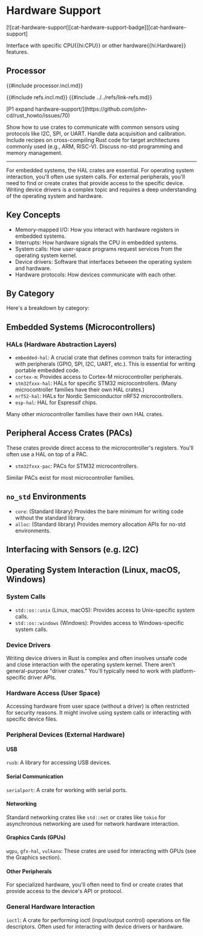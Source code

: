 # Hardware Support

[![cat-hardware-support][cat-hardware-support-badge]][cat-hardware-support]

Interface with specific CPU{{hi:CPU}} or other hardware{{hi:Hardware}} features.

## Processor

{{#include processor.incl.md}}

{{#include refs.incl.md}}
{{#include ../../refs/link-refs.md}}

<div class="hidden">
[P1 expand hardware-support/](https://github.com/john-cd/rust_howto/issues/70)

Show how to use crates to communicate with common sensors using protocols like I2C, SPI, or UART.
Handle data acquisition and calibration.
Include recipes on cross-compiling Rust code for target architectures commonly used (e.g., ARM, RISC-V).
Discuss no-std programming and memory management.

---

For embedded systems, the HAL crates are essential.  For operating system interaction, you'll often use system calls.  For external peripherals, you'll need to find or create crates that provide access to the specific device.  Writing device drivers is a complex topic and requires a deep understanding of the operating system and hardware.

## Key Concepts

- Memory-mapped I/O: How you interact with hardware registers in embedded systems.
- Interrupts: How hardware signals the CPU in embedded systems.
- System calls: How user-space programs request services from the operating system kernel.
- Device drivers: Software that interfaces between the operating system and hardware.
- Hardware protocols: How devices communicate with each other.

## By Category

Here's a breakdown by category:

## Embedded Systems (Microcontrollers)

### HALs (Hardware Abstraction Layers)

- `embedded-hal`: A crucial crate that defines common traits for interacting with peripherals (GPIO, SPI, I2C, UART, etc.). This is essential for writing portable embedded code.
- `cortex-m`: Provides access to Cortex-M microcontroller peripherals.
- `stm32fxxx-hal`: HALs for specific STM32 microcontrollers. (Many microcontroller families have their own HAL crates.)
- `nrf52-hal`: HALs for Nordic Semiconductor nRF52 microcontrollers.
- `esp-hal`: HAL for Espressif chips.

Many other microcontroller families have their own HAL crates.

## Peripheral Access Crates (PACs)

These crates provide direct access to the microcontroller's registers. You'll often use a HAL on top of a PAC.

- `stm32fxxx-pac`: PACs for STM32 microcontrollers.

Similar PACs exist for most microcontroller families.

## `no_std` Environments

- `core`: (Standard library) Provides the bare minimum for writing code without the standard library.
- `alloc`: (Standard library) Provides memory allocation APIs for no-std environments.

## Interfacing with Sensors (e.g. I2C)

## Operating System Interaction (Linux, macOS, Windows)

### System Calls

- `std::os::unix` (Linux, macOS): Provides access to Unix-specific system calls.
- `std::os::windows` (Windows): Provides access to Windows-specific system calls.

### Device Drivers

Writing device drivers in Rust is complex and often involves unsafe code and close interaction with the operating system kernel. There aren't general-purpose "driver crates." You'll typically need to work with platform-specific driver APIs.

### Hardware Access (User Space)

Accessing hardware from user space (without a driver) is often restricted for security reasons. It might involve using system calls or interacting with specific device files.

### Peripheral Devices (External Hardware)

#### USB

`rusb`: A library for accessing USB devices.

#### Serial Communication

`serialport`: A crate for working with serial ports.

#### Networking

Standard networking crates like `std::net` or crates like `tokio` for asynchronous networking are used for network hardware interaction.

#### Graphics Cards (GPUs)

`wgpu`, `gfx-hal`, `vulkano`: These crates are used for interacting with GPUs (see the Graphics section).

#### Other Peripherals

For specialized hardware, you'll often need to find or create crates that provide access to the device's API or protocol.

### General Hardware Interaction

`ioctl`: A crate for performing ioctl (input/output control) operations on file descriptors. Often used for interacting with device drivers or hardware.

</div>
